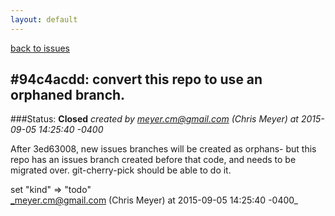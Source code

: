 ```yaml
---
layout: default
---
```

[back to issues](..)

## \#94c4acdd: convert this repo to use an orphaned branch.

###Status: **Closed**
_created by meyer.cm@gmail.com (Chris Meyer) at 2015-09-05 14:25:40 -0400_

After 3ed63008, new issues branches will be created as orphans- but this repo
has an issues branch created before that code, and needs to be migrated over.
git-cherry-pick should be able to do it.

set "kind" => "todo"  
_meyer.cm@gmail.com (Chris Meyer) at 2015-09-05 14:25:40 -0400_
